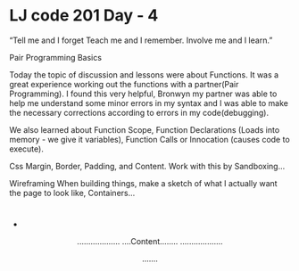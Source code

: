 # LJ code 201 Day - 4

“Tell me and I forget Teach me and I remember. Involve me and I learn.”

Pair Programming Basics

Today the topic of discussion and lessons were about Functions. It was a great experience working out the functions with a partner(Pair Programming). I found this very helpful, Bronwyn my partner was able to help me understand some minor errors in my syntax and I was able to make the necessary corrections according to errors in my code(debugging).

We also learned about Function Scope, Function Declarations (Loads into memory - we give it variables), Function Calls or Innocation (causes code to execute).

Css
Margin, Border, Padding, and Content.
Work with this by Sandboxing...

Wireframing
When building things, make a sketch of what I actually want the page to look like, Containers...

<body>
  <header>
    <h1></h1>
    <nav>
      <ul>
       <li>
      </ul>
  <header>
<main>
...................
....Content........
...................
</main>
<footer>
<p>.......</p>
</footer>
</body>
